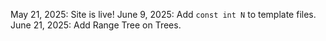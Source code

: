 May 21, 2025: Site is live!
June 9, 2025: Add `const int N` to template files.
June 21, 2025: Add Range Tree on Trees.
